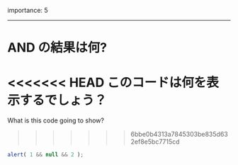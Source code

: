 importance: 5

---

# AND の結果は何?

<<<<<<< HEAD
このコードは何を表示するでしょう？
=======
What is this code going to show?
>>>>>>> 6bbe0b4313a7845303be835d632ef8e5bc7715cd

```js
alert( 1 && null && 2 );
```
